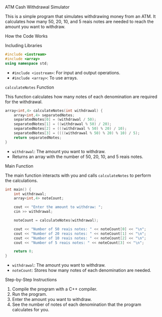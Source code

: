

ATM Cash Withdrawal Simulator

This is a simple program that simulates withdrawing money from an ATM. It calculates how many 50, 20, 10, and 5 reais notes are needed to reach the amount you want to withdraw.

How the Code Works

Including Libraries

```cpp
#include <iostream>
#include <array>
using namespace std;
```

- `#include <iostream>`: For input and output operations.
- `#include <array>`: To use arrays.

`calculateNotes` Function

This function calculates how many notes of each denomination are required for the withdrawal.

```cpp
array<int,4> calculateNotes(int withdrawal) {
    array<int,4> separatedNotes;
    separatedNotes[0] = (withdrawal / 50);
    separatedNotes[1] = ((withdrawal % 50) / 20);
    separatedNotes[2] = (((withdrawal % 50) % 20) / 10);
    separatedNotes[3] = ((((withdrawal % 50) % 20) % 10) / 5);
    return separatedNotes;
}
```

- `withdrawal`: The amount you want to withdraw.
- Returns an array with the number of 50, 20, 10, and 5 reais notes.

Main Function

The main function interacts with you and calls `calculateNotes` to perform the calculations.

```cpp
int main() {
    int withdrawal;
    array<int,4> noteCount;

    cout << "Enter the amount to withdraw: ";
    cin >> withdrawal;

    noteCount = calculateNotes(withdrawal);

    cout << "Number of 50 reais notes: " << noteCount[0] << "\n";
    cout << "Number of 20 reais notes: " << noteCount[1] << "\n";
    cout << "Number of 10 reais notes: " << noteCount[2] << "\n";
    cout << "Number of 5 reais notes: " << noteCount[3] << "\n";

    return 0;
}
```

- `withdrawal`: The amount you want to withdraw.
- `noteCount`: Stores how many notes of each denomination are needed.

Step-by-Step Instructions

1. Compile the program with a C++ compiler.
2. Run the program.
3. Enter the amount you want to withdraw.
4. See the number of notes of each denomination that the program calculates for you.